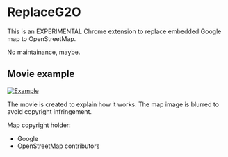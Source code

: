 # ReplaceG2O

This is an EXPERIMENTAL Chrome extension to replace embedded Google map to OpenStreetMap.

No maintainance, maybe.

## Movie example

[![Example](http://img.youtube.com/vi/N_0H6LlOFLw/0.jpg)](http://www.youtube.com/watch?v=N_0H6LlOFLw)

The movie is created to explain how it works.
The map image is blurred to avoid copyright infringement.

Map copyright holder:
* Google
* OpenStreetMap contributors
